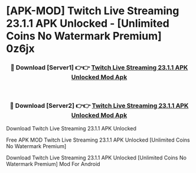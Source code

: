 # [APK-MOD] Twitch  Live Streaming 23.1.1 APK Unlocked - [Unlimited Coins No Watermark Premium] 0z6jx



<div align="center">
<h3>🔴 Download [Server1] 👉👉 <a href="https://momento.my/?title=Twitch__Live_Streaming_23.1.1_APK_Unlocked">Twitch  Live Streaming 23.1.1 APK Unlocked Mod Apk</a></h3><br>

<h3>🔴 Download [Server2] 👉👉 <a href="https://momento.my/?title=Twitch__Live_Streaming_23.1.1_APK_Unlocked">Twitch  Live Streaming 23.1.1 APK Unlocked Mod Apk</a></h3>
</div>



Download Twitch  Live Streaming 23.1.1 APK Unlocked 

Free APK MOD Twitch  Live Streaming 23.1.1 APK Unlocked [Unlimited Coins No Watermark Premium]

Download Twitch  Live Streaming 23.1.1 APK Unlocked [Unlimited Coins No Watermark Premium] Mod For Android
